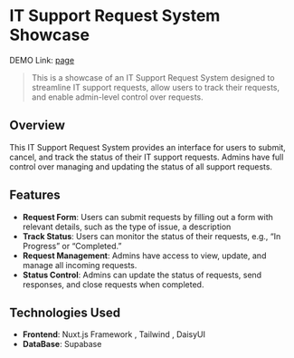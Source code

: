 # IT Support Request System Showcase
DEMO Link: [page](https://open-chat-gamma-ten.vercel.app/)


> This is a showcase of an IT Support Request System designed to streamline IT support requests, allow users to track their requests, and enable admin-level control over requests.

## Overview

This IT Support Request System provides an interface for users to submit, cancel, and track the status of their IT support requests. Admins have full control over managing and updating the status of all support requests.

## Features

- **Request Form**: Users can submit requests by filling out a form with relevant details, such as the type of issue, a description
- **Track Status**: Users can monitor the status of their requests, e.g., “In Progress” or “Completed.”
- **Request Management**: Admins have access to view, update, and manage all incoming requests.
- **Status Control**: Admins can update the status of requests, send responses, and close requests when completed.

## Technologies Used

- **Frontend**: Nuxt.js Framework , Tailwind , DaisyUI
- **DataBase**: Supabase

